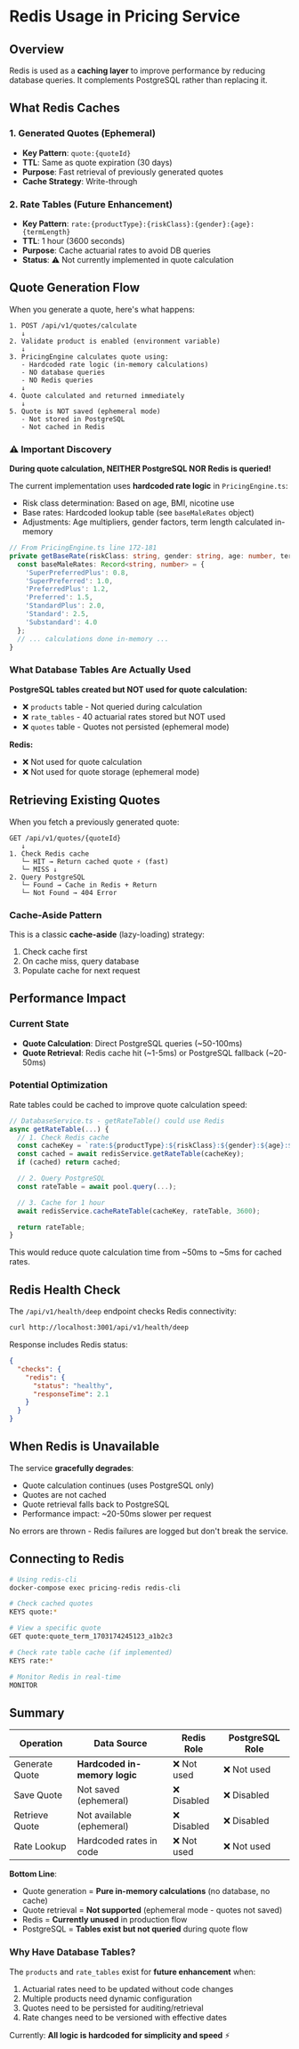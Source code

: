 # Redis Usage in Pricing Service

## Overview

Redis is used as a **caching layer** to improve performance by reducing database queries. It complements PostgreSQL rather than replacing it.

## What Redis Caches

### 1. Generated Quotes (Ephemeral)
- **Key Pattern**: `quote:{quoteId}`
- **TTL**: Same as quote expiration (30 days)
- **Purpose**: Fast retrieval of previously generated quotes
- **Cache Strategy**: Write-through

### 2. Rate Tables (Future Enhancement)
- **Key Pattern**: `rate:{productType}:{riskClass}:{gender}:{age}:{termLength}`
- **TTL**: 1 hour (3600 seconds)
- **Purpose**: Cache actuarial rates to avoid DB queries
- **Status**: ⚠️ Not currently implemented in quote calculation

## Quote Generation Flow

When you generate a quote, here's what happens:

```
1. POST /api/v1/quotes/calculate
   ↓
2. Validate product is enabled (environment variable)
   ↓
3. PricingEngine calculates quote using:
   - Hardcoded rate logic (in-memory calculations)
   - NO database queries
   - NO Redis queries
   ↓
4. Quote calculated and returned immediately
   ↓
5. Quote is NOT saved (ephemeral mode)
   - Not stored in PostgreSQL
   - Not cached in Redis
```

### ⚠️ Important Discovery

**During quote calculation, NEITHER PostgreSQL NOR Redis is queried!**

The current implementation uses **hardcoded rate logic** in `PricingEngine.ts`:
- Risk class determination: Based on age, BMI, nicotine use
- Base rates: Hardcoded lookup table (see `baseMaleRates` object)
- Adjustments: Age multipliers, gender factors, term length calculated in-memory

```typescript
// From PricingEngine.ts line 172-181
private getBaseRate(riskClass: string, gender: string, age: number, termLength: number): number {
  const baseMaleRates: Record<string, number> = {
    'SuperPreferredPlus': 0.8,
    'SuperPreferred': 1.0,
    'PreferredPlus': 1.2,
    'Preferred': 1.5,
    'StandardPlus': 2.0,
    'Standard': 2.5,
    'Substandard': 4.0
  };
  // ... calculations done in-memory ...
}
```

### What Database Tables Are Actually Used

**PostgreSQL tables created but NOT used for quote calculation:**
- ❌ `products` table - Not queried during calculation
- ❌ `rate_tables` - 40 actuarial rates stored but NOT used
- ❌ `quotes` table - Quotes not persisted (ephemeral mode)

**Redis:**
- ❌ Not used for quote calculation
- ❌ Not used for quote storage (ephemeral mode)

## Retrieving Existing Quotes

When you fetch a previously generated quote:

```
GET /api/v1/quotes/{quoteId}
   ↓
1. Check Redis cache
   └─ HIT → Return cached quote ⚡ (fast)
   └─ MISS ↓
2. Query PostgreSQL
   └─ Found → Cache in Redis + Return
   └─ Not Found → 404 Error
```

### Cache-Aside Pattern

This is a classic **cache-aside** (lazy-loading) strategy:
1. Check cache first
2. On cache miss, query database
3. Populate cache for next request

## Performance Impact

### Current State
- **Quote Calculation**: Direct PostgreSQL queries (~50-100ms)
- **Quote Retrieval**: Redis cache hit (~1-5ms) or PostgreSQL fallback (~20-50ms)

### Potential Optimization

Rate tables could be cached to improve quote calculation speed:

```typescript
// DatabaseService.ts - getRateTable() could use Redis
async getRateTable(...) {
  // 1. Check Redis cache
  const cacheKey = `rate:${productType}:${riskClass}:${gender}:${age}:${termLength}`;
  const cached = await redisService.getRateTable(cacheKey);
  if (cached) return cached;

  // 2. Query PostgreSQL
  const rateTable = await pool.query(...);

  // 3. Cache for 1 hour
  await redisService.cacheRateTable(cacheKey, rateTable, 3600);

  return rateTable;
}
```

This would reduce quote calculation time from ~50ms to ~5ms for cached rates.

## Redis Health Check

The `/api/v1/health/deep` endpoint checks Redis connectivity:

```bash
curl http://localhost:3001/api/v1/health/deep
```

Response includes Redis status:
```json
{
  "checks": {
    "redis": {
      "status": "healthy",
      "responseTime": 2.1
    }
  }
}
```

## When Redis is Unavailable

The service **gracefully degrades**:
- Quote calculation continues (uses PostgreSQL only)
- Quotes are not cached
- Quote retrieval falls back to PostgreSQL
- Performance impact: ~20-50ms slower per request

No errors are thrown - Redis failures are logged but don't break the service.

## Connecting to Redis

```bash
# Using redis-cli
docker-compose exec pricing-redis redis-cli

# Check cached quotes
KEYS quote:*

# View a specific quote
GET quote:quote_term_1703174245123_a1b2c3

# Check rate table cache (if implemented)
KEYS rate:*

# Monitor Redis in real-time
MONITOR
```

## Summary

| Operation | Data Source | Redis Role | PostgreSQL Role |
|-----------|-------------|------------|-----------------|
| Generate Quote | **Hardcoded in-memory logic** | ❌ Not used | ❌ Not used |
| Save Quote | Not saved (ephemeral) | ❌ Disabled | ❌ Disabled |
| Retrieve Quote | Not available (ephemeral) | ❌ Disabled | ❌ Disabled |
| Rate Lookup | Hardcoded rates in code | ❌ Not used | ❌ Not used |

**Bottom Line**:
- Quote generation = **Pure in-memory calculations** (no database, no cache)
- Quote retrieval = **Not supported** (ephemeral mode - quotes not saved)
- Redis = **Currently unused** in production flow
- PostgreSQL = **Tables exist but not queried** during quote flow

### Why Have Database Tables?

The `products` and `rate_tables` exist for **future enhancement** when:
1. Actuarial rates need to be updated without code changes
2. Multiple products need dynamic configuration
3. Quotes need to be persisted for auditing/retrieval
4. Rate changes need to be versioned with effective dates

Currently: **All logic is hardcoded for simplicity and speed** ⚡
